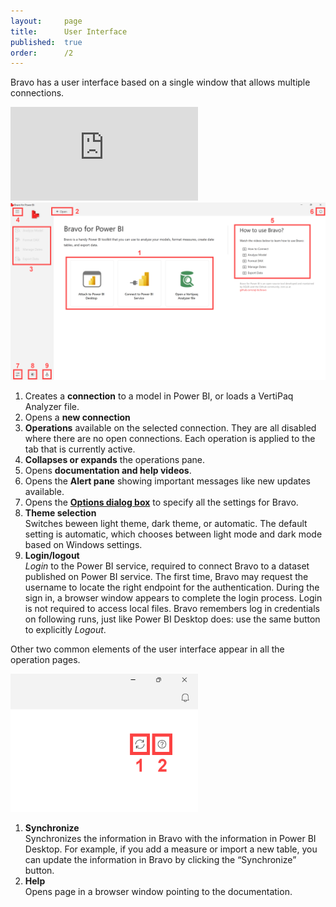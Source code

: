 ```yaml
---
layout:     page
title:      User Interface
published:  true
order:      /2
---
```


Bravo has a user interface based on a single window that allows multiple connections.

<div class="video-container">
    <iframe src="https://player.vimeo.com/video/763673584" frameborder="0" allow="autoplay; fullscreen; picture-in-picture" allowfullscreen></iframe>
</div>

<img src="images/general-ui-01.png" width="700">

1. Creates a **connection** to a model in Power BI, or loads a VertiPaq Analyzer file. 
2. Opens a **new connection**
3. **Operations** available on the selected connection. They are all disabled where there are no open connections. Each operation is applied to the tab that is currently active. 
4. **Collapses or expands** the operations pane.
5. Opens **documentation and help videos**.
6. Opens the **Alert pane** showing important messages like new updates available.
7. Opens the [**Options dialog box**](configuration/options.md) to specify all the settings for Bravo.
8. **Theme selection**<br> Switches beween light theme, dark theme, or automatic. The default setting is automatic, which chooses between light mode and dark mode based on Windows settings.
9. **Login/logout**<br> *Login* to the Power BI service, required to connect Bravo to a dataset published on Power BI service. The first time, Bravo may request the username to locate the right endpoint for the authentication. During the sign in, a browser window appears to complete the login process. Login is not required to access local files. Bravo remembers log in credentials on following runs, just like Power BI Desktop does: use the same button to explicitly *Logout*. 

Other two common elements of the user interface appear in all the operation pages.

<img src="images/general-ui-02.png" width="300">

1. **Synchronize**<br> Synchronizes the information in Bravo with the information in Power BI Desktop. For example, if you add a measure or import a new table, you can update the information in Bravo by clicking the “Synchronize” button.
2. **Help**<br> Opens page in a browser window pointing to the documentation.

